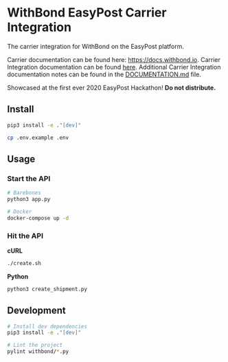 # WithBond EasyPost Carrier Integration

The carrier integration for WithBond on the EasyPost platform.

Carrier documentation can be found here: https://docs.withbond.io.
Carrier Integration documentation can be found [here](https://docs.google.com/document/d/1yzQqW2oj7JBHL12wsprN1LAu19u9qyUFtLGHWSLWAXE/edit#heading=h.plemo0ol8nvx).
Additional Carrier Integration documentation notes can be found in the [DOCUMENTATION.md](DOCUMENTATION.md) file.

Showcased at the first ever 2020 EasyPost Hackathon! **Do not distribute.**

## Install

```bash
pip3 install -e ."[dev]"

cp .env.example .env
```

## Usage

### Start the API

```bash
# Barebones
python3 app.py

# Docker
docker-compose up -d
```

### Hit the API

**cURL**

```bash
./create.sh
```

**Python**

```python
python3 create_shipment.py  
```

## Development

```bash
# Install dev dependencies
pip3 install -e ."[dev]"

# Lint the project
pylint withbond/*.py
```
